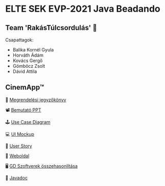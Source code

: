 # ELTE SEK EVP-2021 Java Beadando
## Team 'RakásTúlcsordulás' 💪

Csapattagok:
- Balika Kornél Gyula
- Horváth Ádám
- Kovács Gergő
- Gömböcz Zsolt
- Dávid Attila

## CinemApp™

📓 [Megrendelési jegyzőkönyv](https://docs.google.com/document/d/1di8uI8UEztxH7dAJQUhqwGSRbmnLAspvJy_8Stlid9E/)

📽 [Bemutató PPT](https://docs.google.com/presentation/d/1EnTSt9BfDrkwBCFoFeUjZRmij6mEFXaZ/edit#slide=id.p1)

🕹 [Use Case Diagram](https://drive.google.com/file/d/1-KsExjVB1VPW_fG6Kqj7P36pAkqINDFn/view?usp=sharing)

💻 [UI Mockup](https://drive.google.com/file/d/1jzKugy_xbU_grSCYaU0pJmy7zw5_Z6FD/view)

👥 [User Story](https://docs.google.com/document/d/1o6ezy52--X3ziTpvVy_yXtGEoYT0JsRQ8xjCRltsVmo/edit)

📜 [Weboldal](http://zsoltgombocz.web.elte.hu/EVP/)

🖥️ [GD Szoftverek összehasonlítása](https://docs.google.com/document/d/1s8aZLjhlIdZWnpkSlG8ZHot3lrOqgP_GVSfPCtMIfyM/edit)

📖 [Javadoc]()
